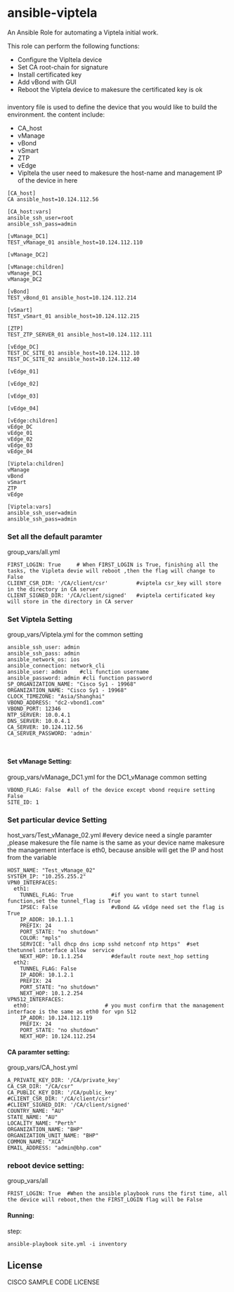 # ansible-viptela

An Ansible Role for automating a Viptela initial work.

This role can perform the following functions:
- Configure the Vipltela device
- Set CA root-chain for signature 
- Install certificated key 
- Add vBond with GUI
- Reboot the Viptela device to  makesure the certificated key is ok  

###
inventory file is used to define the device that you would like to build the environment.
the content include:
- CA_host
- vManage
- vBond 
- vSmart
- ZTP
- vEdge
- Vipltela 
the user need to makesure the host-name and management IP of the device in here
```
[CA_host]
CA ansible_host=10.124.112.56

[CA_host:vars]
ansible_ssh_user=root
ansible_ssh_pass=admin

[vManage_DC1]
TEST_vManage_01 ansible_host=10.124.112.110

[vManage_DC2]

[vManage:children]
vManage_DC1
vManage_DC2

[vBond]
TEST_vBond_01 ansible_host=10.124.112.214

[vSmart]
TEST_vSmart_01 ansible_host=10.124.112.215

[ZTP]
TEST_ZTP_SERVER_01 ansible_host=10.124.112.111

[vEdge_DC]
TEST_DC_SITE_01 ansible_host=10.124.112.10
TEST_DC_SITE_02 ansible_host=10.124.112.40

[vEdge_01]

[vEdge_02]

[vEdge_03]

[vEdge_04]

[vEdge:children]
vEdge_DC
vEdge_01
vEdge_02
vEdge_03
vEdge_04

[Viptela:children]
vManage
vBond
vSmart
ZTP
vEdge

[Viptela:vars]
ansible_ssh_user=admin
ansible_ssh_pass=admin

```


### Set all the default paramter 

group_vars/all.yml
```
FIRST_LOGIN: True     # When FIRST_LOGIN is True, finishing all the tasks, the Vipleta devie will reboot ,then the flag will change to False 
CLIENT_CSR_DIR: '/CA/client/csr'         #viptela csr_key will store in the directory in CA server
CLIENT_SIGNED_DIR: '/CA/client/signed'   #viptela certificated key  will store in the directory in CA server
```

### Set Viptela Setting
group_vars/Viptela.yml for the common setting 
```
ansible_ssh_user: admin
ansible_ssh_pass: admin
ansible_network_os: ios
ansible_connection: network_cli
ansible_user: admin    #cli function username
ansible_password: admin #cli function password
SP_ORGANIZATION_NAME: "Cisco Sy1 - 19968"
ORGANIZATION_NAME: "Cisco Sy1 - 19968"
CLOCK_TIMEZONE: "Asia/Shanghai"
VBOND_ADDRESS: "dc2-vbond1.com"
VBOND_PORT: 12346
NTP_SERVER: 10.0.4.1
DNS_SERVER: 10.0.4.1
CA_SERVER: 10.124.112.56
CA_SERVER_PASSWORD: 'admin'

  
```

#### Set vManage Setting:
group_vars/vManage_DC1.yml  for the DC1_vManage common setting
```
VBOND_FLAG: False  #all of the device except vbond require setting False 
SITE_ID: 1
```

### Set particular device Setting
host_vars/Test_vManage_02.yml #every device need a single paramter ,please makesure the file name is the same as your device name 
makesure the management interface is eth0, because ansible will get the IP and host from the variable
```
HOST_NAME: "Test_vManage_02"
SYSTEM_IP: "10.255.255.2"
VPN0_INTERFACES:
  eth1:
    TUNNEL_FLAG: True            #if you want to start tunnel function,set the tunnel_flag is True 
    IPSEC: False                 #vBond && vEdge need set the flag is True 
	IP_ADDR: 10.1.1.1
    PREFIX: 24
    PORT_STATE: "no shutdown"
    COLOR: "mpls"
    SERVICE: "all dhcp dns icmp sshd netconf ntp https"  #set thetunnel interface allow  service 
    NEXT_HOP: 10.1.1.254         #default route next_hop setting 
  eth2:
    TUNNEL_FLAG: False
    IP_ADDR: 10.1.2.1
    PREFIX: 24
    PORT_STATE: "no shutdown"
    NEXT_HOP: 10.1.2.254
VPN512_INTERFACES:
  eth0:                        # you must confirm that the management interface is the same as eth0 for vpn 512
    IP_ADDR: 10.124.112.119
    PREFIX: 24
    PORT_STATE: "no shutdown"
    NEXT_HOP: 10.124.112.254

```

#### CA paramter setting:
group_vars/CA_host.yml
```
A_PRIVATE_KEY_DIR: '/CA/private_key' 
CA_CSR_DIR: "/CA/csr"
CA_PUBLIC_KEY_DIR: '/CA/public_key'
#CLIENT_CSR_DIR: '/CA/client/csr'
#CLIENT_SIGNED_DIR: '/CA/client/signed'
COUNTRY_NAME: "AU"                      
STATE_NAME: "AU"
LOCALITY_NAME: "Perth"
ORGANIZATION_NAME: "BHP"
ORGANIZATION_UNIT_NAME: "BHP"
COMMON_NAME: "XCA"
EMAIL_ADDRESS: "admin@bhp.com"

```
### reboot device setting:
group_vars/all
```
FRIST_LOGIN: True  #When the ansible playbook runs the first time, all the device will reboot,then the FIRST_LOGIN flag will be False
```

#### Running:
step:
```
ansible-playbook site.yml -i inventory
```
## License

CISCO SAMPLE CODE LICENSE